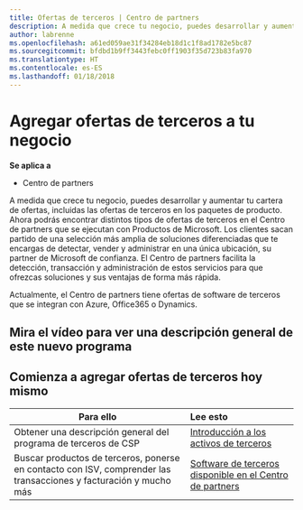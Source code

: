 ```yaml
---
title: Ofertas de terceros | Centro de partners
description: A medida que crece tu negocio, puedes desarrollar y aumentar tu cartera de ofertas, incluidas las ofertas de terceros en los paquetes de producto.
author: labrenne
ms.openlocfilehash: a61ed059ae31f34284eb18d1c1f8ad1782e5bc87
ms.sourcegitcommit: bfdbd1b9ff3443febc0ff1903f35d723b83fa970
ms.translationtype: HT
ms.contentlocale: es-ES
ms.lasthandoff: 01/18/2018
---
```

# <a name="add-third-party-offers-to-your-business"></a>Agregar ofertas de terceros a tu negocio

**Se aplica a**

- Centro de partners

A medida que crece tu negocio, puedes desarrollar y aumentar tu cartera de ofertas, incluidas las ofertas de terceros en los paquetes de producto. Ahora podrás encontrar distintos tipos de ofertas de terceros en el Centro de partners que se ejecutan con Productos de Microsoft. Los clientes sacan partido de una selección más amplia de soluciones diferenciadas que te encargas de detectar, vender y administrar en una única ubicación, su partner de Microsoft de confianza. El Centro de partners facilita la detección, transacción y administración de estos servicios para que ofrezcas soluciones y sus ventajas de forma más rápida.

Actualmente, el Centro de partners tiene ofertas de software de terceros que se integran con Azure, Office365 o Dynamics.

## <a name="watch-the-video-for-an-overview-to-this-new-program"></a>Mira el vídeo para ver una descripción general de este nuevo programa


## <a name="start-adding-third-party-offers-today"></a>Comienza a agregar ofertas de terceros hoy mismo

|**Para ello**   |**Lee esto**   |
|------------------|:--------------------|
|Obtener una descripción general del programa de terceros de CSP  |[Introducción a los activos de terceros](https://assets.microsoft.com/ThirdPartyOffers-Overview.pptx)|
|Buscar productos de terceros, ponerse en contacto con ISV, comprender las transacciones y facturación y mucho más| [Software de terceros disponible en el Centro de partners](third-party-help.md) 

